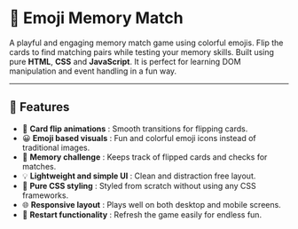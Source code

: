 # 🧠 Emoji Memory Match

A playful and engaging memory match game using colorful emojis. Flip the cards to find matching pairs while testing your memory skills. Built using pure **HTML**, **CSS** and **JavaScript**. It is perfect for learning DOM manipulation and event handling in a fun way.

---

## 🚀 Features  
- 🎴 **Card flip animations** : Smooth transitions for flipping cards.  
- 😀 **Emoji based visuals** : Fun and colorful emoji icons instead of traditional images.  
- 🧠 **Memory challenge** : Keeps track of flipped cards and checks for matches.  
- 💡 **Lightweight and simple UI** : Clean and distraction free layout.  
- 🎨 **Pure CSS styling** : Styled from scratch without using any CSS frameworks.  
- 🌐 **Responsive layout** : Plays well on both desktop and mobile screens.  
- 🔁 **Restart functionality** : Refresh the game easily for endless fun.
